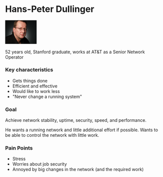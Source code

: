 # Hans-Peter Dullinger
<img src="../../img/personas/hans-peter_dullinger.jpg" alt="Portrait of Hans-Peter Dullinger" width="20%">

52 years old, Stanford graduate, works at AT&T as a Senior Network Operator

### Key characteristics
- Gets things done
- Efficient and effective
- Would like to work less
- "Never change a running system"

### Goal

Achieve network stability, uptime, security, speed, and performance.

He wants a running network and little additional effort if possible. Wants to be able to control the network with little work.

### Pain Points
- Stress
- Worries about job security
- Annoyed by big changes in the network (and the required work)
